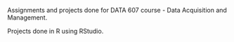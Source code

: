 Assignments and projects done for DATA 607 course - Data Acquisition and Management. 

Projects done in R using RStudio.